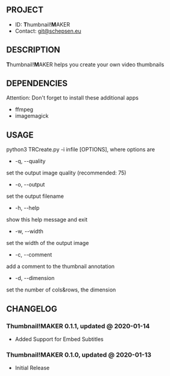 ## PROJECT ##

* ID: **T**humbnail!**M**AKER
* Contact: git@schepsen.eu

## DESCRIPTION ##

**T**humbnail!**M**AKER helps you create your own video thumbnails

## DEPENDENCIES ##

Attention: Don't forget to install these additional apps

* ffmpeg
* imagemagick

## USAGE ##

python3 TRCreate.py -i infile [OPTIONS], where options are

* -q, --quality

set the output image quality (recommended: 75)

* -o, --output

set the output filename

* -h, --help

show this help message and exit

* -w, --width

set the width of the output image

* -c, --comment

add a comment to the thumbnail annotation

* -d, --dimension

set the number of cols&rows, the dimension

## CHANGELOG ##

### Thumbnail!MAKER 0.1.1, updated @ 2020-01-14 ###

* Added Support for Embed Subtitles

### Thumbnail!MAKER 0.1.0, updated @ 2020-01-13 ###

* Initial Release
